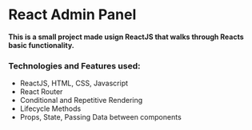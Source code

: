 # React Admin Panel

**This is a small project made usign ReactJS that walks through Reacts basic functionality.**

### Technologies and Features used:
       
- ReactJS, HTML, CSS, Javascript
- React Router
- Conditional and Repetitive Rendering
- Lifecycle Methods
- Props, State, Passing Data between components
